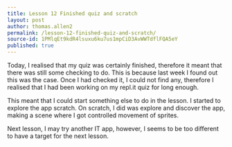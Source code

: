 ```yaml
---
title: Lesson 12 Finished quiz and scratch
layout: post
author: thomas.allen2
permalink: /lesson-12-finished-quiz-and-scratch/
source-id: 1PMlqEt9kdR4lsuxu6ku7us1mpCiD3AvWWTdflFQA5eY
published: true
---
```

Today, I realised that my quiz was certainly finished, therefore it meant that there was still some checking to do. This is because last week I found out this was the case. Once I had checked it, I could not find any, therefore I realised that I had been working on my repl.it quiz for long enough.

This meant that I could start something else to do in the lesson. I started to explore the app scratch. On scratch, I did was explore and discover the app, making a scene where I got controlled movement of sprites.

Next lesson, I may try another IT app, however, I seems to be too different to have a target for the next lesson.

